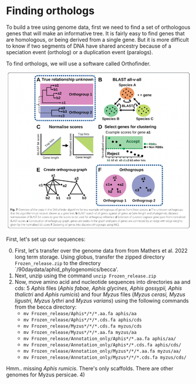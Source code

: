 # Finding orthologs

To build a tree using genome data, first we need to find a set of orthologous genes that will make an informative tree. It is fairly easy to find genes that are homologous, or being derived from a single gene. But it is more difficult to know if two segments of DNA have shared ancestry because of a speciation event (ortholog) or a duplication event (paralogs).

To find orthologs, we will use a software called Orthofinder.

![Figure from Orthofinder ms](figs/orthologs.png)

First, let's set up our sequences:

0) First, let's transfer over the genome data from from Mathers et al. 2022 long term storage. Using globus, transfer the zipped directory `Frozen_release.zip` to the directory `/90daydata/aphid_phylogenomics/becca'. 
1) Next, unzip using the command `unzip Frozen_release.zip`
2) Now, move amino acid and nucleotide sequences into directories aa and cds:  5 *Aphis* files (*Aphis fabae, Aphis glycines, Aphis gossypii, Aphis thalictri* and *Aphis rumicis*) and four *Myzus* files (*Myzus cerasi, Myzus ligustri, Myzus lythri* and *Myzus varians*) using the following commands from the becca directory:
    * `mv Frozen_release/Aphis*/*/*.aa.fa aphis/aa`
    * `mv Frozen_release/Aphis*/*/*.cds.fa aphis/cds`
    * `mv Frozen_release/Myzus*/*/*.cds.fa myzus/cds`
    * `mv Frozen_release/Myzus*/*/*.aa.fa myzus/aa`
    * `mv Frozen_release/Annotation_only/Aphis*/*.aa.fa aphis/aa/`
    * `mv Frozen_release/Annotation_only/Aphis*/*.cds.fa aphis/cds/`
    * `mv Frozen_release/Annotation_only/Myzus*/*/*.aa.fa myzus/aa/`
    * `mv Frozen_release/Annotation_only/Myzus*/*/*.cds.fa myzus/cds/`

Hmm.. missing *Aphis rumicis*. There's only scaffolds. There are other genomes for Myzus persicae.
4) 
